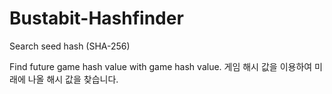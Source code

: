 # Bustabit-Hashfinder
Search seed hash (SHA-256)

Find future game hash value with game hash value.
게임 해시 값을 이용하여 미래에 나올 해시 값을 찾습니다.
